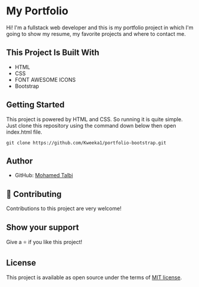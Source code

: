 # My Portfolio

Hi! I'm a fullstack web developer and this is my portfolio project in which I'm going to show my resume, my favorite projects and where to contact me.

## This Project Is Built With

- HTML
- CSS
- FONT AWESOME ICONS
- Bootstrap

## Getting Started

This project is powered by HTML and CSS. So running it is quite simple. Just clone this repository using the command down below then open index.html file.

```
git clone https://github.com/Kweeka1/portfolio-bootstrap.git
```

## Author

- GitHub: [Mohamed Talbi](https://github.com/Kweeka1)

## 🤝 Contributing

Contributions to this project are very welcome!

## Show your support

Give a ⭐️ if you like this project!

## License

This project is available as open source under the terms of [MIT license](https://choosealicense.com/licenses/mit/).
